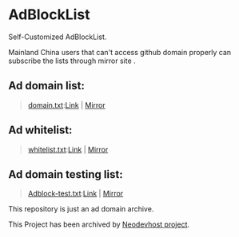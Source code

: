 # AdBlockList
Self-Customized AdBlockList.

Mainland China users that can't access github domain properly can subscribe the lists through mirror site .

## Ad domain list: 

> [domain.txt](https://raw.githubusercontent.com/Licolnlee/AdBlockList/master/domain.txt):[Link](https://raw.githubusercontent.com/Licolnlee/AdBlockList/master/domain.txt) | [Mirror](https://licolnlee.icu/AdBlockList/domain.txt)

## Ad whitelist:

> [whitelist.txt](https://raw.githubusercontent.com/Licolnlee/AdBlockList/master/whitelist.txt):[Link](https://raw.githubusercontent.com/Licolnlee/AdBlockList/master/whitelist.txt) | [Mirror](https://licolnlee.icu/AdBlockList/whitelist.txt)

## Ad domain testing list:

> [Adblock-test.txt](https://raw.githubusercontent.com/Licolnlee/AdBlockList/master/Adblock-test.txt):[Link](https://raw.githubusercontent.com/Licolnlee/AdBlockList/master/Adblock-test.txt) | [Mirror](https://licolnlee.icu/AdBlockList/Adblock-test.txt)

This repository is just an ad domain archive.

This Project has been archived by [Neodevhost project](https://github.com/neodevpro/neodevhost).

